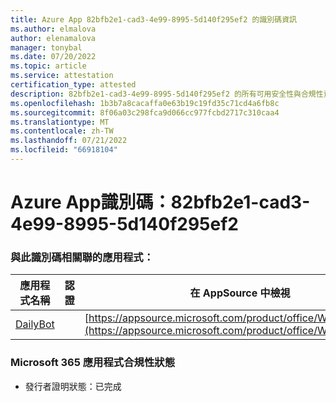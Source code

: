 ```yaml
---
title: Azure App 82bfb2e1-cad3-4e99-8995-5d140f295ef2 的識別碼資訊
ms.author: elmalova
author: elenamalova
manager: tonybal
ms.date: 07/20/2022
ms.topic: article
ms.service: attestation
certification_type: attested
description: 82bfb2e1-cad3-4e99-8995-5d140f295ef2 的所有可用安全性與合規性資訊。
ms.openlocfilehash: 1b3b7a8cacaffa0e63b19c19fd35c71cd4a6fb8c
ms.sourcegitcommit: 8f06a03c298fca9d066cc977fcbd2717c310caa4
ms.translationtype: MT
ms.contentlocale: zh-TW
ms.lasthandoff: 07/21/2022
ms.locfileid: "66918104"
---
```

# <a name="azure-app-id-82bfb2e1-cad3-4e99-8995-5d140f295ef2"></a>Azure App識別碼：82bfb2e1-cad3-4e99-8995-5d140f295ef2


### <a name="apps-associated-with-this-id"></a>與此識別碼相關聯的應用程式：
| **應用程式名稱** | **認證** | **在 AppSource 中檢視** |
|--------------|---------------|-----------------------|
| [DailyBot](../forward/WA200001492.md) |  | [https://appsource.microsoft.com/product/office/WA200001492](https://appsource.microsoft.com/product/office/WA200001492) |

### <a name="microsoft-365-app-compliance-status"></a>Microsoft 365 應用程式合規性狀態
- 發行者證明狀態：已完成
